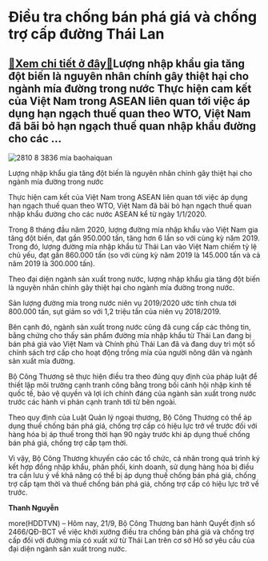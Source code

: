 Điều tra chống bán phá giá và chống trợ cấp đường Thái Lan
==========================================================

[:gift:Xem chi tiết ở đây:gift:](https://hddtvn.com/dieu-tra-chong-ban-pha-gia-va-chong-tro-cap-duong-thai-lan/)Lượng nhập khẩu gia tăng đột biến là nguyên nhân chính gây thiệt hại cho ngành mía đường trong nước Thực hiện cam kết của Việt Nam trong ASEAN liên quan tới việc áp dụng hạn ngạch thuế quan theo WTO, Việt Nam đã bãi bỏ hạn ngạch thuế quan nhập khẩu đường cho các …
------------------------------------------------------------------------------------------------------------------------------------------------------------------------------------------------------------------------------------------------------------------------





![2810 8 3836 mia baohaiquan](https://haiquanonline.com.vn/stores/news_dataimages/hungdn/042019/18/16/in_article/2810_8-_3836_mia_Baohaiquan.jpg?rt=20200921193943 "Hiệp hội Mía đường kiến nghị, chỉ nhập đường thô để tinh luyện và áp dụng việc cấp phép NK để theo dõi lượng NK nhằm đảm bảo điều tiết cung cầu tại các thời điểm nhất định . Ảnh: S.T.")


Lượng nhập khẩu gia tăng đột biến là nguyên nhân chính gây thiệt hại cho ngành mía đường trong nước



Thực hiện cam kết của Việt Nam trong ASEAN liên quan tới việc áp dụng hạn ngạch thuế quan theo WTO, Việt Nam đã bãi bỏ hạn ngạch thuế quan nhập khẩu đường cho các nước ASEAN kể từ ngày 1/1/2020.


Trong 8 tháng đầu năm 2020, lượng đường mía nhập khẩu vào Việt Nam gia tăng đột biến, đạt gần 950.000 tấn, tăng hơn 6 lần so với cùng kỳ năm 2019. Trong đó, lượng đường mía nhập khẩu từ Thái Lan vào Việt Nam chiếm tỷ lệ chủ yếu, đạt gần 860.000 tấn (so với cùng kỳ năm 2019 là 145.000 tấn và cả năm 2019 là 300.000 tấn).


Theo đại diện ngành sản xuất trong nước, lượng nhập khẩu gia tăng đột biến là nguyên nhân chính gây thiệt hại cho ngành mía đường trong nước.


Sản lượng đường mía trong nước niên vụ 2019/2020 ước tính chưa tới 800.000 tấn, sụt giảm so với 1,2 triệu tấn của niên vụ 2018/2019.


Bên cạnh đó, ngành sản xuất trong nước cũng đã cung cấp các thông tin, bằng chứng cho thấy sản phẩm đường mía nhập khẩu từ Thái Lan đang bị bán phá giá vào Việt Nam và Chính phủ Thái Lan đã và đang duy trì một số chính sách trợ cấp cho hoạt động trồng mía của người nông dân và ngành sản xuất mía đường.


Bộ Công Thương sẽ thực hiện điều tra theo đúng quy định của pháp luật để thiết lập môi trường cạnh tranh công bằng trong bối cảnh hội nhập kinh tế quốc tế, bảo vệ quyền và lợi ích chính đáng của ngành sản xuất trong nước trước các hành vi phản cạnh tranh tới từ bên ngoài.


Theo quy định của Luật Quản lý ngoại thương, Bộ Công Thương có thể áp dụng thuế chống bán phá giá, chống trợ cấp có hiệu lực trở về trước đối với hàng hóa bị áp thuế trong thời hạn 90 ngày trước khi áp dụng thuế chống bán phá giá, chống trợ cấp tạm thời.


Vì vậy, Bộ Công Thương khuyến cáo các tổ chức, cá nhân trong quá trình ký kết hợp đồng nhập khẩu, phân phối, kinh doanh, sử dụng hàng hóa bị điều tra cần lưu ý về khả năng có thể bị áp dụng thuế chống bán phá giá, chống trợ cấp tạm thời và thuế chống bán phá giá, chống trợ cấp có hiệu lực trở về trước.




**Thanh Nguyễn**



more(HDDTVN) – Hôm nay, 21/9, Bộ Công Thương ban hành Quyết định số 2466/QĐ-BCT về việc khởi xướng điều tra chống bán phá giá và chống trợ cấp đối với đường mía có xuất xứ từ Thái Lan trên cơ sở Hồ sơ yêu cầu của đại diện ngành sản xuất trong nước.

